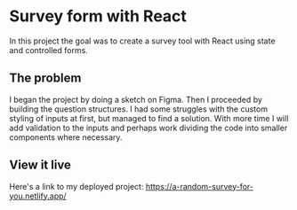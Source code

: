 # Survey form with React

In this project the goal was to create a survey tool with React using state and controlled forms.

## The problem

I began the project by doing a sketch on Figma. Then I proceeded by building the question structures. I had some struggles with the custom styling of inputs at first, but managed to find a solution. With more time I will add validation to the inputs and perhaps work dividing the code into smaller components where necessary.

## View it live

Here's a link to my deployed project:
https://a-random-survey-for-you.netlify.app/

